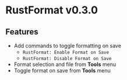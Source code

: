 # RustFormat v0.3.0

## Features

- Add commands to toggle formatting on save
    + `RustFormat: Enable Format on Save`
    + `RustFormat: Disable Format on Save`
- Format selection and file from **Tools** menu
- Toggle format on save from **Tools** menu
